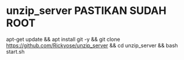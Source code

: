 # unzip_server PASTIKAN SUDAH ROOT

apt-get update && apt install git -y && git clone https://github.com/Rickyose/unzip_server && cd unzip_server && bash start.sh

